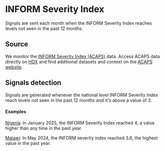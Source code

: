 # INFORM Severity Index

Signals are sent each month when the INFORM Severity Index reaches levels not seen in the past 12 months.

## Source
We monitor the [INFORM Severity Index (ACAPS)](https://www.acaps.org/en/thematics/all-topics/inform-severity-index) data. Access ACAPS data directly on [HDX](https://data.humdata.org/organization/acaps) and find additional datasets and context on the [ACAPS website](https://www.acaps.org/en/).

## Signals detection

Signals are generated whenever the national level INFORM Severity Index reach levels not seen in the past 12 months and it's above a value of 3.

#### Examples

[Nigeria](http://eepurl.com/jaCrHc#NGA): In January 2025, the INFORM Severity Index reached 4, a value higher than any time in the past year.

[Malawi](http://eepurl.com/jaCrtg#MWI): In May 2024, the INFORM severity index reached 3.6, the highest value in the past year.
